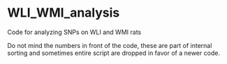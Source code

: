 # WLI_WMI_analysis
Code for analyzing SNPs on WLI and WMI rats

Do not mind the numbers in front of the code, these are part of internal sorting and sometimes entire script are dropped in favor of a newer code.

